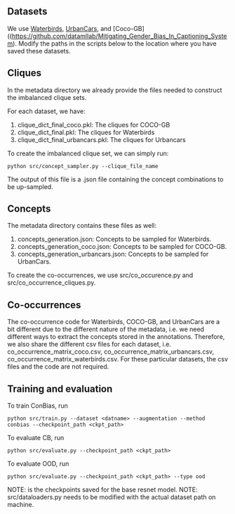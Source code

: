 ## Datasets

We use [Waterbirds](https://github.com/anniesch/jtt/tree/master), [UrbanCars](https://github.com/facebookresearch/Whac-A-Mole), and [Coco-GB]((https://github.com/datamllab/Mitigating_Gender_Bias_In_Captioning_System). Modify the paths in the scripts below to the location where you have saved these datasets. 


## Cliques

In the metadata directory we already provide the files needed to construct the imbalanced clique sets.

For each dataset, we have:

1. clique_dict_final_coco.pkl: The cliques for COCO-GB 
2. clique_dict_final.pkl: The cliques for Waterbirds
3. clique_dict_final_urbancars.pkl: The cliques for Urbancars

To create the imbalanced clique set, we can simply run:
```
python src/concept_sampler.py --clique_file_name
```
The output of this file is a .json file containing the concept combinations to be up-sampled. 

## Concepts 

The metadata directory contains these files as well:

1. concepts_generation.json: Concepts to be sampled for Waterbirds.
2. concepts_generation_coco.json: Concepts to be sampled for COCO-GB.
3. concepts_generation_urbancars.json: Concepts to be sampled for UrbanCars.
   
To create the co-occurrences, we use src/co_occurence.py and src/co_occurrence_cliques.py. 

## Co-occurrences

The co-occurrence code for Waterbirds, COCO-GB, and UrbanCars are a bit different due to 
the different nature of the metadata, i.e. we need different ways to extract the concepts stored
in the annotations. Therefore, we also share the different csv files for each dataset, i.e. 
co_occurrence_matrix_coco.csv, co_occurrence_matrix_urbancars.csv, co_occurrence_matrix_waterbirds.csv.
For these particular datasets, the csv files and the code are not required.

## Training and evaluation

To train ConBias, run
```
python src/train.py --dataset <datname> --augmentation --method conbias --checkpoint_path <ckpt_path>
```
To evaluate CB, run
```
python src/evaluate.py --checkpoint_path <ckpt_path>
```
To evaluate OOD, run
```
python src/evaluate.py --checkpoint_path <ckpt_path> --type ood
```

NOTE: <ckpt-path> is the checkpoints saved for the base resnet model. 
NOTE: src/dataloaders.py needs to be modified with the actual dataset path on machine. 

